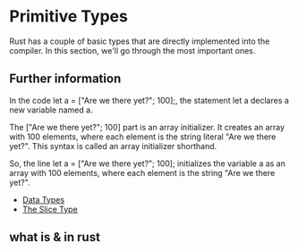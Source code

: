 # Primitive Types

Rust has a couple of basic types that are directly implemented into the
compiler. In this section, we'll go through the most important ones.

## Further information

In the code let a = ["Are we there yet?"; 100];, the statement let a declares a new variable named a.

The ["Are we there yet?"; 100] part is an array initializer. It creates an array with 100 elements, where each element is the string literal "Are we there yet?". This syntax is called an array initializer shorthand.

So, the line let a = ["Are we there yet?"; 100]; initializes the variable a as an array with 100 elements, where each element is the string "Are we there yet?".

- [Data Types](https://doc.rust-lang.org/stable/book/ch03-02-data-types.html)
- [The Slice Type](https://doc.rust-lang.org/stable/book/ch04-03-slices.html)

## what is & in rust
